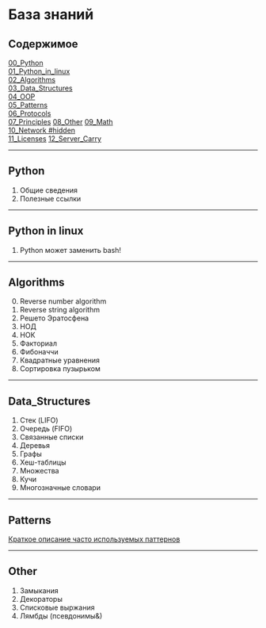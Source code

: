 # База знаний


## Содержимое

[00_Python](#Python)  
[01_Python_in_linux](#Python-in-linux)    
[02_Algorithms](#Algorithms)  
[03_Data_Structures](#Data_Structures)    
[04_OOP]()  
[05_Patterns](#Patterns)  
[06_Protocols]()    
[07_Principles]()
[08_Other](#Other)
[09_Math]()  
[10_Network #hidden]()    
[11_Licenses]()
[12_Server_Carry]()

----

## Python 
1. Общие сведения
2. Полезные ссылки

----

## Python in linux
1. Python может заменить bash!
  
----

## Algorithms
0. Reverse number algorithm
1. Reverse string algorithm
2. Решето Эратосфена
3. НОД
4. НОК
5. Факториал
6. Фибоначчи
7. Квадратные уравнения
8. Сортировка пузырьком

----

## Data_Structures
1. Стек (LIFO)
2. Очередь (FIFO)
3. Связанные списки 
4. Деревья
5. Графы
6. Хеш-таблицы
7. Множества
8. Кучи
9. Многозначные словари

----

## Patterns 
[Краткое описание часто используемых паттернов](https://habr.com/ru/articles/785476/)

---- 

## Other  

1. Замыкания
2. Декораторы
3. Списковые выржания
4. Лямбды (псевдонимы&)
